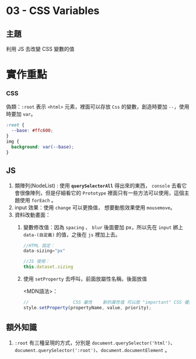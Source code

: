 # 03 - CSS Variables

## 主題

利用 JS 去改變 CSS 變數的值

# 實作重點

### CSS

偽類：`:root` 表示 `<html>` 元素，裡面可以存放 `Css` 的變數，創造時要加 `--`，使用時要加 `var`。

```css
:root {
  --base: #ffc600;
}
img {
  background: var(--base);
}
```

## JS

1. 類陣列(NodeList) : 使用 **`querySelectorAll`** 得出來的東西， `console` 去看它會很像陣列，但是仔細看它的 `Prototype` 裡面只有一些方法可以使用，這個主題使用 `forEach` 。
2. input 效果：使用 `change` 可以更換值， 想要動態效果使用 `mousemove`。
3. 資料改動畫面：
    1. 變數修改值：因為 `spacing` 、 `blur` 後面要加 px，所以先在 `input` 綁上 `data-(自定義)`  的值，之後在 `js` 裡加上去。
        
        ```jsx
        //HTML 設定：
        data-sizing="px"
        
        //JS 使用：
        this.dataset.sizing
        ```
        
    2.  使用 `setProperty` 去呼叫，前面放屬性名稱，後面放值
        
        <MDN語法>：
        
        ```jsx
        //                 CSS 屬性    新的属性值 可以放 "important" CSS 優先级
        style.setProperty(propertyName, value, priority);
        ```
        

## 額外知識

1. `:root`  有三種呈現的方式，分別是 `document.querySelector('html')`、`document.querySelector(':root')`、`document.documentElement` 。